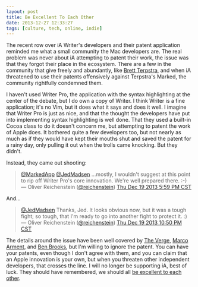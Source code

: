 ```yaml
---
layout: post
title: Be Excellent To Each Other 
date: 2013-12-27 12:33:27
tags: [culture, tech, online, indie]
---
```


The recent row over iA Writer's developers and their patent application reminded me what a small community the Mac developers are. The real problem was never about iA attempting to patent their work, the issue was that they forgot their place in the ecosystem. There are a few in the community that give freely and abundantly, like [Brett Terpstra][1], and when iA threatened to use their patents offensively against Terpstra's Marked, the community rightfully condemned them. 

I haven't used Writer Pro, the application with the syntax highlighting at the center of the debate, but I do own a copy of Writer. I think Writer is a fine application; it's no Vim, but it does what it says and does it well. I imagine that Writer Pro is just as nice, and that the thought the developers have put into implementing syntax highlighting is well done. That they used a built-in Cocoa class to do it doesn't concern me, but attempting to patent the work of Apple does. It bothered quite a few developers too, but not nearly as much as if they would have kept their mouths shut and saved the patent for a rainy day, only pulling it out when the trolls came knocking. But they didn't. 

Instead, they came out shooting:

<div class="bbpBox" id="t413820808880869377">
<blockquote>
<span class="twContent"><a href="http://twitter.com/MarkedApp">@MarkedApp</a> <a href="http://twitter.com/JedMadsen">@JedMadsen</a> …mostly, I wouldn't suggest at this point to rip off Writer Pro's core innovation. We're well prepared there. :-)</span><span class="twMeta"><br /><span class="twDecoration">&mdash; </span><span class="twRealName">Oliver Reichenstein</span><span class="twDecoration"> (</span><a href="http://twitter.com/reichenstein"><span class="twScreenName">@reichenstein</span></a><span class="twDecoration">) </span><a href="https://twitter.com/reichenstein/statuses/413820808880869377"><span class="twTimeStamp">Thu Dec 19 2013 5:59 PM CST</span></a><span class="twDecoration"></span></span>
</blockquote>
</div>


And...

<div class="bbpBox" id="t413894165013876736">
<blockquote>
<span class="twContent"><a href="http://twitter.com/JedMadsen">@JedMadsen</a> Thanks, Jed. It looks obvious now, but it was a tough fight; so tough, that I'm ready to go into another fight to protect it. :)</span><span class="twMeta"><br /><span class="twDecoration">&mdash; </span><span class="twRealName">Oliver Reichenstein</span><span class="twDecoration"> (</span><a href="http://twitter.com/reichenstein"><span class="twScreenName">@reichenstein</span></a><span class="twDecoration">) </span><a href="https://twitter.com/reichenstein/statuses/413894165013876736"><span class="twTimeStamp">Thu Dec 19 2013 10:50 PM CST</span></a><span class="twDecoration"></span></span>
</blockquote>
</div>


The details around the issue have been well covered by [The Verge][2], [Marco Arment][3], and [Ben Brooks][4], but I'm willing to ignore the patent. You can have your patents, even though I don't agree with them, and you can claim that an Apple innovation is your own, but when you threaten other independent developers, that crosses the line. I will no longer be supporting iA, best of luck. They should have remembered, we should all [be excellent to each other][5].



[1]: http://brettterpstra.com/projects/
[2]: http://www.theverge.com/2013/12/21/5234580/patent-pending-ias-militant-stance-on-syntax-control
[3]: http://www.marco.org/2013/12/26/information-architects-threaten-with-patents
[4]: http://brooksreview.net/2013/12/isue/
[5]: https://www.youtube.com/watch?v=J7532GXPnO8


